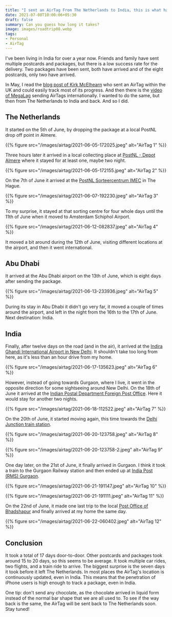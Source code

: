```yaml
---
title: "I sent an AirTag From The Netherlands to India, this is what happened"
date: 2021-07-08T10:00:06+05:30
draft: false
summary: Can you guess how long it takes?
image: images/roadtrip08.webp
tags:
- Personal
- AirTag
---
```


I've been living in India for over a year now. Friends and family have sent multiple postcards and packages, but there is a low success rate for the delivery. Two packages have been sent, both have arrived and of the eight postcards, only two have arrived. 

In May, I read the [blog post of Kirk McElhearn](https://www.intego.com/mac-security-blog/i-mailed-an-airtag-and-tracked-its-progress-heres-what-happened/) who sent an AirTag within the UK and could easily track most of its progress. And then there is the [video of MegaLag](https://www.youtube.com/watch?v=C72_8IGhR8Q) sending AirTags internationally. I wanted to do the same, but then from The Netherlands to India and back. And so I did.

## The Netherlands

It started on the 5th of June, by dropping the package at a local PostNL drop off point in Almere.

{{% figure src="/images/airtag/2021-06-05-172025.jpeg" alt="AirTag 1" %}}

Three hours later it arrived in a local collecting place at [PostNL - Depot Almere](https://goo.gl/maps/6mxxf53Unh8Xd6Ux5) where it stayed for at least one, maybe two night.

{{% figure src="/images/airtag/2021-06-05-172155.jpeg" alt="AirTag 2" %}}

On the 7th of June it arrived at the [PostNL Sorteercentrum IMEC](https://goo.gl/maps/EPSeYkpeuNMNc1Dg6) in The Hague.

{{% figure src="/images/airtag/2021-06-07-192230.jpeg" alt="AirTag 3" %}}

To my surprise, it stayed at that sorting centre for four whole days until the 11th of June when it moved to Amsterdam Schiphol Airport.

{{% figure src="/images/airtag/2021-06-12-082837.jpeg" alt="AirTag 4" %}}

It moved a bit around during the 12th of June, visiting different locations at the airport, and then it went international.

## Abu Dhabi

It arrived at the Abu Dhabi airport on the 13th of June, which is eight days after sending the package.

{{% figure src="/images/airtag/2021-06-13-233936.jpeg" alt="AirTag 5" %}}

During its stay in Abu Dhabi it didn't go very far, it moved a couple of times around the airport, and left in the night from the 16th to the 17th of June. Next destination: India.

## India

Finally, after twelve days on the road (and in the air), it arrived at the [Indira Ghandi International Airport in New Delhi](https://goo.gl/maps/6GDQ4MNQW1FqQVKY7). It shouldn't take too long from here, as it's less than an hour drive from my home.

{{% figure src="/images/airtag/2021-06-17-135623.jpeg" alt="AirTag 6" %}}

However, instead of going towards Gurgaon, where I live, it went in the opposite direction for some sightseeing around New Delhi. On the 18th of June it arrived at the [Indian Postal Department Foreign Post Office](https://goo.gl/maps/X29xybkdfwvj2C8k9). Here it would stay for another two nights.

{{% figure src="/images/airtag/2021-06-18-112522.jpeg" alt="AirTag 7" %}}

On the 20th of June, it started moving again, this time towards the [Delhi Junction train station](https://goo.gl/maps/LpXJfzb2fqf9zKQP9).

{{% figure src="/images/airtag/2021-06-20-123758.jpeg" alt="AirTag 8" %}}

{{% figure src="/images/airtag/2021-06-20-123758-2.jpeg" alt="AirTag 9" %}}

One day later, on the 21st of June, it finally arrived in Gurgaon. I think it took a train to the Gurgaon Railway station and then ended up at [India Post (RMS) Gurgaon](https://goo.gl/maps/QJZXDX635Gxx2L8t8).

{{% figure src="/images/airtag/2021-06-21-191147.jpeg" alt="AirTag 10" %}}

{{% figure src="/images/airtag/2021-06-21-191111.jpeg" alt="AirTag 11" %}}

On the 22nd of June, it made one last trip to the local [Post Office of Bhadshapur](https://goo.gl/maps/42AA9AD9TJV4fKsY8) and finally arrived at my home the same day.

{{% figure src="/images/airtag/2021-06-22-060402.jpeg" alt="AirTag 12" %}}

## Conclusion

It took a total of 17 days door-to-door. Other postcards and packages took around 15 to 20 days, so this seems to be average. It took multiple car rides, two flights, and a train ride to arrive. The biggest surprise is the seven days it took before it left The Netherlands. In most places the AirTag's location is continuously updated, even in India. This means that the penetration of iPhone users is high enough to track a package, even in India.

One tip: don't send any chocolate, as the chocolate arrived in liquid form instead of the normal bar shape that we are all used to. To see if the way back is the same, the AirTag will be sent back to The Netherlands soon. Stay tuned!